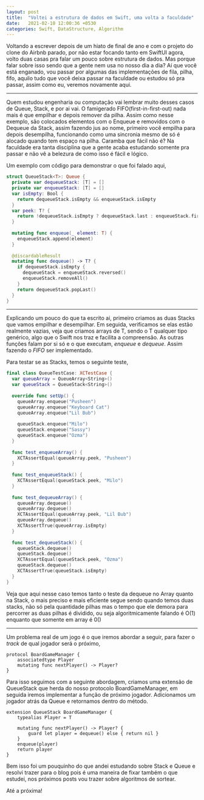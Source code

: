```yaml
---
layout: post
title:  "Voltei a estrutura de dados em Swift, uma volta a faculdade"
date:   2021-02-10 12:00:36 +0530
categories: Swift, DataStructure, Algorithm 
---
```


Voltando a escrever depois de um hiato de final de ano e com o projeto do clone do Airbnb parado, por não estar focando tanto em SwiftUI agora, volto duas casas pra falar um pouco sobre estrutura de dados. Mas porque falar sobre isso sendo que a gente nem usa no nosso dia a dia? Aí que você está enganado, vou passar por algumas das implementações de fila, pilha, fifo, aquilo tudo que você deixa passar na faculdade ou estudou só pra passar, assim como eu, veremos novamente aqui.

---

Quem estudou engenharia ou computação vai lembrar muito desses casos de Queue, Stack, e por ai vai. O famigerado FIFO(first-in-first-out) nada mais é que empilhar e depois remover da pilha. Assim como nesse exemplo, são colocados elementos com o Enqueue e removidos com o Dequeue da Stack, assim fazendo jus ao nome, primeiro você empilha para depois desempilha, funcionando como uma sincronia mesmo de só é alocado quando tem espaço na pilha. Caramba que fácil não é? Na faculdade era tanta disciplina que a gente acaba estudando somente pra passar e não vê a belezura de como isso é fácil e lógico.

Um exemplo com código para demonstrar o que foi falado aqui,

```Swift
struct QueueStack<T>: Queue {
  private var dequeueStack: [T] = []
  private var enqueueStack: [T] = []
  var isEmpty: Bool {
    return dequeueStack.isEmpty && enqueueStack.isEmpty
  }
  var peek: T? {
    return !dequeueStack.isEmpty ? dequeueStack.last : enqueueStack.first
  }
  
  mutating func enqueue(_ element: T) {
    enqueueStack.append(element)
  }
  
  @discardableResult
  mutating func dequeue() -> T? {
    if dequeueStack.isEmpty {
      dequeueStack = enqueueStack.reversed()
      enqueueStack.removeAll()
    }
    return dequeueStack.popLast()
  }
}
```

----

Explicando um pouco do que ta escrito ai, primeiro criamos as duas Stacks que vamos empilhar e desempilhar. Em seguida, verificamos se elas estão realmente vazias, veja que criamos arrays de T, sendo o T qualquer tipo genérico, algo que o Swift nos traz e facilita a compreensão. As outras funções falam por si só e o que executam, *enqueue* e *dequeue*. Assim fazendo o *FIFO* ser implementado.

Para testar se as Stacks, temos o seguinte teste,

```Swift
final class QueueTestCase: XCTestCase {
  var queueArray = QueueArray<String>()
  var queueStack = QueueStack<String>()
  
  override func setUp() {
    queueArray.enqueue("Pusheen")
    queueArray.enqueue("Keyboard Cat")
    queueArray.enqueue("Lil Bub")
    
    queueStack.enqueue("Milo")
    queueStack.enqueue("Sassy")
    queueStack.enqueue("Ozma")
  }
  
  func test_enqueueArray() {
    XCTAssertEqual(queueArray.peek, "Pusheen")
  }
  
  func test_enqueueStack() {
    XCTAssertEqual(queueStack.peek, "Milo")
  }
  
  func test_dequeueArray() {
    queueArray.dequeue()
    queueArray.dequeue()
    XCTAssertEqual(queueArray.peek, "Lil Bub")
    queueArray.dequeue()
    XCTAssertTrue(queueArray.isEmpty)
  }
  
  func test_dequeueStack() {
    queueStack.dequeue()
    queueStack.dequeue()
    XCTAssertEqual(queueStack.peek, "Ozma")
    queueStack.dequeue()
    XCTAssertTrue(queueStack.isEmpty)
  }
}
```

Veja que aqui nesse caso temos tanto o teste da dequeue no Array quanto na Stack, o mais preciso e mais eficiente segue sendo quando temos duas stacks, não só pela quantidade pilhas mas o tempo que ele demora para percorrer as duas pilhas é dividido, ou seja algoritmicamente falando é O(1) enquanto que somente em array é 0()

---

Um problema real de um jogo é o que iremos abordar a seguir, para fazer o *track* de qual jogador será o próximo,

```
protocol BoardGameManager {
	associatedtype Player
	mutating func nextPlayer() -> Player?
}
```

Para isso seguimos com a seguinte abordagem, criamos uma extensão de QueueStack que herda do nosso protocolo BoardGameManager, em seguida iremos implementar a função de próximo jogador. Adicionamos um jogador atrás da Queue e retornamos dentro do método.

```
extension QueueStack BoardGameManager {
	typealias Player = T

	mutating func nextPlayer() -> Player? {
		guard let player = dequeue() else { return nil }
	}
	enqueue(player)
	return player
}
```

Bem isso foi um pouquinho do que andei estudando sobre Stack e Queue e resolvi trazer para o blog pois é uma maneira de fixar também o que estudei, nos próximos posts vou trazer sobre algoritmos de sortear.

Até a próxima!